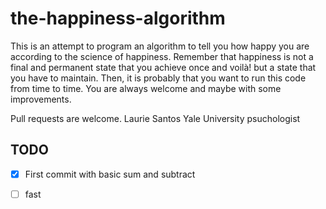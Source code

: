 # the-happiness-algorithm

This is an attempt to program an algorithm to tell you how happy you are according to the science of happiness. Remember that happiness is not a final and permanent state that you achieve once and voilà! but a state that you have to maintain. Then, it is probably that you want to run this code from time to time. You are always welcome and maybe with some improvements.

Pull requests are welcome.
Laurie Santos Yale University psuchologist
## TODO

- [x] First commit with basic sum and subtract
- [ ] fast

